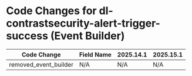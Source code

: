 # Code Changes for dl-contrastsecurity-alert-trigger-success (Event Builder)

| Code Change | Field Name | 2025.14.1 | 2025.15.1 |
|-------------|------------|-----------|------------|
| removed_event_builder | N/A | N/A | N/A |